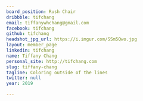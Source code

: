 ```yaml
---
board_position: Rush Chair
dribbble: tifchang
email: tiffanywhchang@gmail.com
facebook: tifchang
github: tifchang
headshot_jpg_url: https://i.imgur.com/SSm5Qwo.jpg
layout: member_page
linkedin: tifchang
name: Tiffany Chang
personal_site: http://tifchang.com
slug: tiffany-chang
tagline: Coloring outside of the lines
twitter: null
year: 2019

---
```

